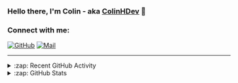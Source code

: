 ### Hello there, I'm Colin - aka [ColinHDev](https://github.com/ColinHDev) 👋

### Connect with me:

<a href="https://github.com/ColinHDev"><img src="https://img.icons8.com/bubbles/60/000000/github.png" alt="GitHub"/></a>
<a href="mailto:colinheidfeld@gmail.com"><img src="https://img.icons8.com/bubbles/60/000000/gmail-new.png" alt="Mail"/></a>


---


<details>
  <summary>:zap: Recent GitHub Activity</summary>

<!--START_SECTION:activity-->
1. 🗣 Commented on [#2044](https://github.com/OpenEnergyPlatform/ontology/issues/2044#issuecomment-2848843541) in [OpenEnergyPlatform/ontology](https://github.com/OpenEnergyPlatform/ontology)
2. 🗣 Commented on [#2054](https://github.com/OpenEnergyPlatform/ontology/pull/2054#issuecomment-2848841956) in [OpenEnergyPlatform/ontology](https://github.com/OpenEnergyPlatform/ontology)
3. 🗣 Commented on [#2050](https://github.com/OpenEnergyPlatform/ontology/pull/2050#issuecomment-2848829243) in [OpenEnergyPlatform/ontology](https://github.com/OpenEnergyPlatform/ontology)
4. 🗣 Commented on [#2054](https://github.com/OpenEnergyPlatform/ontology/pull/2054#issuecomment-2837962472) in [OpenEnergyPlatform/ontology](https://github.com/OpenEnergyPlatform/ontology)
5. 💪 Opened PR [#2054](https://github.com/OpenEnergyPlatform/ontology/pull/2054) in [OpenEnergyPlatform/ontology](https://github.com/OpenEnergyPlatform/ontology)
6. 🔒 Closed issue [#1962](https://github.com/OpenEnergyPlatform/ontology/issues/1962) in [OpenEnergyPlatform/ontology](https://github.com/OpenEnergyPlatform/ontology)
7. 🎉 Merged PR [#2006](https://github.com/OpenEnergyPlatform/ontology/pull/2006) in [OpenEnergyPlatform/ontology](https://github.com/OpenEnergyPlatform/ontology)
8. 🗣 Commented on [#2042](https://github.com/OpenEnergyPlatform/ontology/pull/2042#issuecomment-2836685829) in [OpenEnergyPlatform/ontology](https://github.com/OpenEnergyPlatform/ontology)
9. 🎉 Merged PR [#2041](https://github.com/OpenEnergyPlatform/ontology/pull/2041) in [OpenEnergyPlatform/ontology](https://github.com/OpenEnergyPlatform/ontology)
10. 🗣 Commented on [#2048](https://github.com/OpenEnergyPlatform/ontology/issues/2048#issuecomment-2835811692) in [OpenEnergyPlatform/ontology](https://github.com/OpenEnergyPlatform/ontology)
<!--END_SECTION:activity-->

</details>

<details>
  <summary>:zap: GitHub Stats</summary>

  <img alt="ColinHDev's GitHub Stats" src="https://github-readme-stats.vercel.app/api?username=ColinHDev&theme=dark&count_private=true&show_icons=true&hide_rank=true&include_all_commits=true" />
  <img alt="ColinHDev's GitHub Stats" src="https://github-readme-stats.vercel.app/api/top-langs/?username=ColinHDev&theme=dark&show_icons=true" />
  <img alt="ColinHDev's GitHub Stats" src="https://github-profile-trophy.vercel.app/?username=ColinHDev&theme=darkhub" />

</details>
